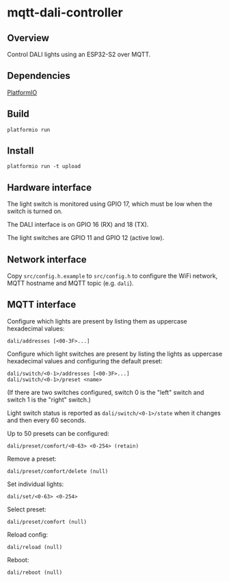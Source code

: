 # mqtt-dali-controller

## Overview
Control DALI lights using an ESP32-S2 over MQTT.

## Dependencies
[PlatformIO](https://platformio.org/)

## Build
`platformio run`

## Install
`platformio run -t upload`

## Hardware interface
The light switch is monitored using GPIO 17, which must be low when the switch is turned on.

The DALI interface is on GPIO 16 (RX) and 18 (TX).

The light switches are GPIO 11 and GPIO 12 (active low).

## Network interface
Copy `src/config.h.example` to `src/config.h` to configure the WiFi network,
MQTT hostname and MQTT topic (e.g. `dali`).

## MQTT interface

Configure which lights are present by listing them as uppercase hexadecimal
values:
```
dali/addresses [<00-3F>...]
```

Configure which light switches are present by listing the lights as uppercase
hexadecimal values and configuring the default preset:
```
dali/switch/<0-1>/addresses [<00-3F>...]
dali/switch/<0-1>/preset <name>
```
(If there are two switches configured, switch 0 is the "left" switch and
switch 1 is the "right" switch.)

Light switch status is reported as `dali/switch/<0-1>/state` when it changes
and then every 60 seconds.

Up to 50 presets can be configured:

```
dali/preset/comfort/<0-63> <0-254> (retain)
```

Remove a preset:

```
dali/preset/comfort/delete (null)
```

Set individual lights:

```
dali/set/<0-63> <0-254>
```

Select preset:

```
dali/preset/comfort (null)
```

Reload config:

```
dali/reload (null)
```

Reboot:

```
dali/reboot (null)
```
